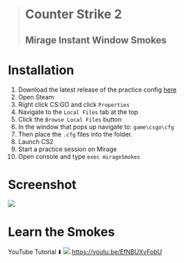 > # Counter Strike 2
> ## Mirage Instant Window Smokes

# Installation

1. Download the latest release of the practice config [here](https://github.com/PINPAL/cs2-window/releases/latest/download/mirageSmokes.cfg)
2. Open Steam
3. Right click CS:GO and click `Properties`
4. Navigate to the `Local Files` tab at the top
5. Click the `Browse Local Files` button
6. In the window that pops up navigate to: `game\csgo\cfg`
7. Then place the `.cfg` files into the folder.
8. Launch CS2
9. Start a practice session on Mirage
10. Open console and type `exec mirageSmokes`

# Screenshot
![](https://github.com/PINPAL/cs2-window/blob/main/screenshot.png?raw=true)

# Learn the Smokes
YouTube Tutorial ⬇️
[![](https://github.com/PINPAL/cs2-window/blob/main/yt-thumbnail.png?raw=true)](https://youtu.be/EfNBUXvFobU)
https://youtu.be/EfNBUXvFobU
